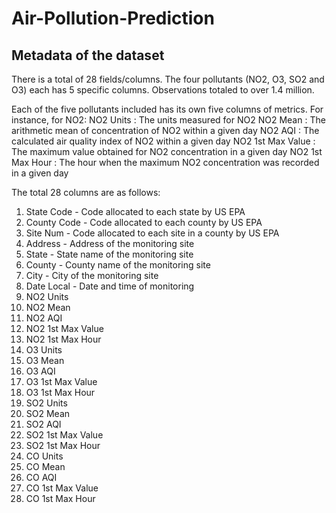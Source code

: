 # Air-Pollution-Prediction

## Metadata of the dataset

There is a total of 28 fields/columns. The four pollutants (NO2, O3, SO2 and O3) each has 5 specific columns. Observations totaled to over 1.4 million. 

Each of the five pollutants included has its own five columns of metrics. For instance, for NO2:
NO2 Units : The units measured for NO2
NO2 Mean : The arithmetic mean of concentration of NO2 within a given day
NO2 AQI : The calculated air quality index of NO2 within a given day
NO2 1st Max Value : The maximum value obtained for NO2 concentration in a given day
NO2 1st Max Hour : The hour when the maximum NO2 concentration was recorded in a given day

The total 28 columns are as follows:
1. State Code - Code allocated to each state by US EPA
2. County Code - Code allocated to each county by US EPA
3. Site Num - Code allocated to each site in a county by US EPA
4. Address - Address of the monitoring site
5. State - State name of the monitoring site
6. County - County name of the monitoring site
7. City - City of the monitoring site
8. Date Local - Date and time of monitoring
9. NO2 Units
10. NO2 Mean
11. NO2 AQI
12. NO2 1st Max Value
13. NO2 1st Max Hour
14. O3 Units
15. O3 Mean
16. O3 AQI
17. O3 1st Max Value
18. O3 1st Max Hour
19. SO2 Units
20. SO2 Mean
21. SO2 AQI
22. SO2 1st Max Value
23. SO2 1st Max Hour
24. CO Units
25. CO Mean
26. CO AQI
27. CO 1st Max Value
28. CO 1st Max Hour
